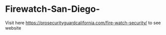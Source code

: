 # Firewatch-San-Diego-
Visit here https://prosecurityguardcalifornia.com/fire-watch-security/ to see website
